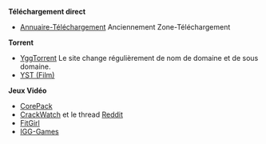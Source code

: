 __**Téléchargement direct**__
- [Annuaire-Téléchargement](https://www.annuaire-telechargement.com/) Anciennement Zone-Téléchargement

__**Torrent**__
- [YggTorrent](https://www2.yggtorrent.ch/?attempt=1) Le site change régulièrement de nom de domaine et de sous domaine.
- [YST (Film)](https://yst.am/)


__**Jeux Vidéo**__
- [CorePack](http://corepacks.com/)
- [CrackWatch](https://crackwatch.com/) et le thread [Reddit](https://www.reddit.com/r/CrackWatch/)
- [FitGirl](http://fitgirl-repacks.site/)
- [IGG-Games](http://igg-games.com)
